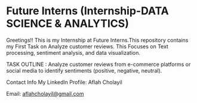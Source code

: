 # Future Interns (Internship-DATA SCIENCE & ANALYTICS)

Greetings!! This is my Internship at Future Interns.This repository contains my First Task on Analyze customer reviews. This Focuses on Text processing, sentiment analysis, and data visualization.

TASK OUTLINE : Analyze customer reviews from e-commerce platforms or social media to identify sentiments (positive, negative, neutral).

Contact Info My LinkedIn Profile: Aflah Cholayil

Email: aflahcholayil@gmail.com
